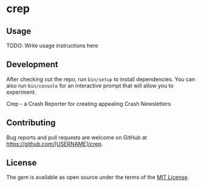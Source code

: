 # crep

## Usage

TODO: Write usage instructions here

## Development

After checking out the repo, run `bin/setup` to install dependencies. You can also run `bin/console` for an interactive prompt that will allow you to experiment.

Crep - a Crash Reporter for creating appealing Crash Newsletters

## Contributing

Bug reports and pull requests are welcome on GitHub at https://github.com/[USERNAME]/crep.

## License

The gem is available as open source under the terms of the [MIT License](http://opensource.org/licenses/MIT).
